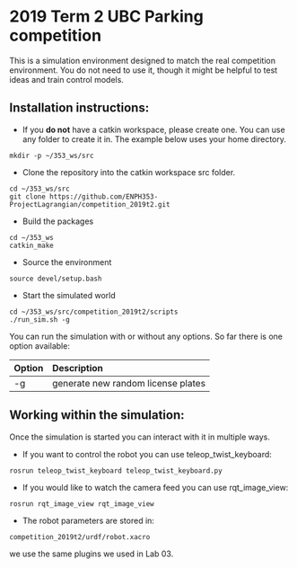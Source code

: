 # 2019 Term 2 UBC Parking competition

This is a simulation environment designed to match the real competition environment. You do not need to use it, though it might be helpful to test ideas and train control models.

## Installation instructions:
* If you **do not** have a catkin workspace, please create one. You can use any folder to create it in. The example below uses your home directory.
```
mkdir -p ~/353_ws/src
```

* Clone the repository into the catkin workspace src folder.
```
cd ~/353_ws/src
git clone https://github.com/ENPH353-ProjectLagrangian/competition_2019t2.git
```

* Build the packages
```
cd ~/353_ws
catkin_make
```

* Source the environment
```
source devel/setup.bash
```

* Start the simulated world
```
cd ~/353_ws/src/competition_2019t2/scripts
./run_sim.sh -g
```
You can run the simulation with or without any options. So far there is one option available:

| Option | Description      |
|:-------|:---------------- |
| -g     | generate new random license plates |

## Working within the simulation:
Once the simulation is started you can interact with it in multiple ways.

* If you want to control the robot you can use teleop_twist_keyboard:
```
rosrun teleop_twist_keyboard teleop_twist_keyboard.py 
```

* If you would like to watch the camera feed you can use rqt_image_view:
```
rosrun rqt_image_view rqt_image_view 
```

* The robot parameters are stored in:
```
competition_2019t2/urdf/robot.xacro
```
we use the same plugins we used in Lab 03.

